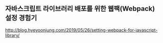 ## 자바스크립트 라이브러리 배포를 위한 웹팩(Webpack) 설정 경험기
http://blog.hyeyoonjung.com/2019/05/26/setting-webpack-for-javascript-library/
